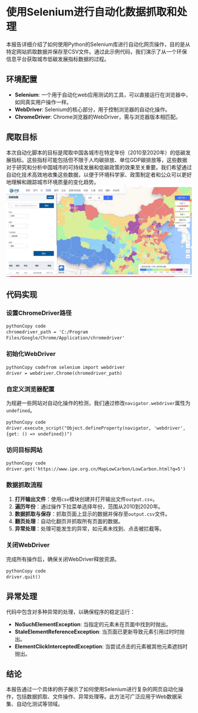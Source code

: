 # 

# 使用Selenium进行自动化数据抓取和处理

本报告详细介绍了如何使用Python的Selenium库进行自动化网页操作，目的是从特定网站抓取数据并保存至CSV文件。通过此示例代码，我们演示了从一个环保信息平台获取城市低碳发展指标数据的过程。

## 环境配置

- **Selenium**: 一个用于自动化web应用测试的工具，可以直接运行在浏览器中，如同真实用户操作一样。
- **WebDriver**: Selenium的核心部分，用于控制浏览器的自动化操作。
- **ChromeDriver**: Chrome浏览器的WebDriver，需与浏览器版本相匹配。

## 爬取目标

本次自动化脚本的目标是爬取中国各城市在特定年份（2010至2020年）的低碳发展指标。这些指标可能包括但不限于人均碳排放、单位GDP碳排放等，这些数据对于研究和分析中国城市的可持续发展和低碳政策的效果至关重要。我们希望通过自动化技术高效地收集这些数据，以便于环境科学家、政策制定者和公众可以更好地理解和跟踪城市环境质量的变化趋势。
<img src="https://github.com/Zhang-Yexun/mypic/blob/main/20240222170346.jpg" style="zoom: 75%;">

## 代码实现

### 设置ChromeDriver路径

```
pythonCopy code
chromedriver_path = 'C:/Program Files/Google/Chrome/Application/chromedriver'
```

### 初始化WebDriver

```
pythonCopy codefrom selenium import webdriver
driver = webdriver.Chrome(chromedriver_path)
```

### 自定义浏览器配置

为规避一些网站对自动化操作的检测，我们通过修改`navigator.webdriver`属性为`undefined`。

```
pythonCopy code
driver.execute_script("Object.defineProperty(navigator, 'webdriver', {get: () => undefined})")
```

### 访问目标网站

```
pythonCopy code
driver.get('https://www.ipe.org.cn/MapLowCarbon/LowCarbon.html?q=5')
```

### 数据抓取流程

1. **打开输出文件**：使用`csv`模块创建并打开输出文件`output.csv`。
2. **遍历年份**：通过操作下拉菜单选择年份，范围从2010到2020年。
3. **数据抓取与保存**：抓取页面上显示的数据并保存至`output.csv`文件。
4. **翻页处理**：自动化翻页并抓取所有页面的数据。
5. **异常处理**：处理可能发生的异常，如元素未找到、点击被拦截等。

### 关闭WebDriver

完成所有操作后，确保关闭WebDriver释放资源。

```
pythonCopy code
driver.quit()
```

## 异常处理

代码中包含对多种异常的处理，以确保程序的稳定运行：

- **NoSuchElementException**: 当指定的元素未在页面中找到时抛出。
- **StaleElementReferenceException**: 当页面已更新导致元素引用过时时抛出。
- **ElementClickInterceptedException**: 当尝试点击的元素被其他元素遮挡时抛出。

## 结论

本报告通过一个具体的例子展示了如何使用Selenium进行复杂的网页自动化操作，包括数据抓取、文件操作、异常处理等。此方法可广泛应用于Web数据采集、自动化测试等领域。

